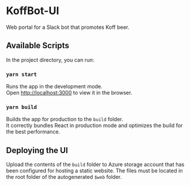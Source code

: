 # KoffBot-UI

Web portal for a Slack bot that promotes Koff beer.

## Available Scripts

In the project directory, you can run:

### `yarn start`

Runs the app in the development mode.\
Open [http://localhost:3000](http://localhost:3000) to view it in the browser.

### `yarn build`

Builds the app for production to the `build` folder.\
It correctly bundles React in production mode and optimizes the build for the best performance.

## Deploying the UI

Upload the contents of the `build` folder to Azure storage account that has been configured for hosting a static website. The files must be located in the root folder of the autogenerated `$web` folder.
